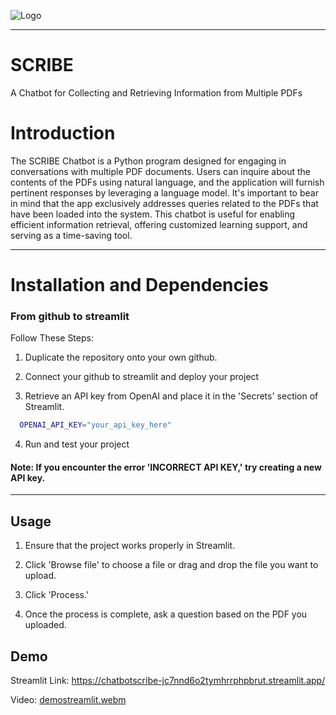 
![Logo](https://i.ibb.co/44w9sk1/extralong.png)

***
# SCRIBE

A Chatbot for Collecting and Retrieving Information from Multiple PDFs

# Introduction

The SCRIBE Chatbot is a Python program designed for engaging in conversations with multiple PDF documents. Users can inquire about the contents of the PDFs using natural language, and the application will furnish pertinent responses by leveraging a language model. It's important to bear in mind that the app exclusively addresses queries related to the PDFs that have been loaded into the system. This chatbot is useful for enabling efficient information retrieval, offering customized learning support, and serving as a time-saving tool.

***



# Installation and Dependencies
### From github to streamlit

Follow These Steps:

1. Duplicate the repository onto your own github.

2. Connect your github to streamlit and deploy your project

3. Retrieve an API key from OpenAI and place it in the 'Secrets' section of Streamlit.

```bash
  OPENAI_API_KEY="your_api_key_here"
```
4. Run and test your project


#### Note: If you encounter the error 'INCORRECT API KEY,' try creating a new API key.

***
## Usage

1. Ensure that the project works properly in Streamlit.

2. Click 'Browse file' to choose a file or drag and drop the file you want to upload.

3. Click 'Process.'

4. Once the process is complete, ask a question based on the PDF you uploaded.


## Demo

Streamlit Link: https://chatbotscribe-jc7nnd6o2tymhrrphpbrut.streamlit.app/

Video: 
[demostreamlit.webm](https://github.com/onlyrikiji/chatbot_scribe/assets/131771604/5ad3b106-ddd7-4344-943c-87a393681eb5)


